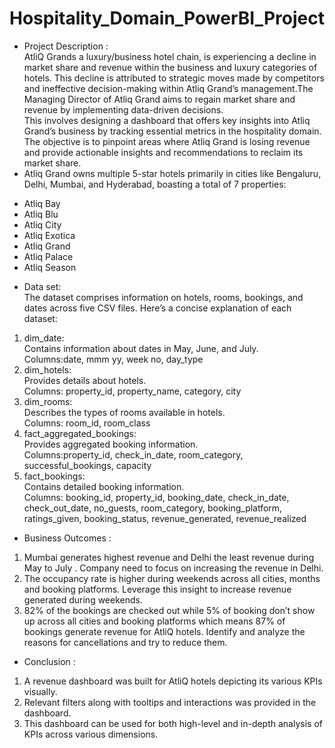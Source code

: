 # Hospitality_Domain_PowerBI_Project

* Project Description :                      
AtliQ Grands a luxury/business hotel chain,  is experiencing a decline in market share and revenue within the business and luxury categories of hotels. This decline is attributed to strategic moves made by competitors and ineffective decision-making within Atliq Grand’s management.The Managing Director of Atliq Grand aims to regain market share and revenue by implementing data-driven decisions.                                                                
This involves designing a dashboard that offers key insights into Atliq Grand’s business by tracking essential metrics in the hospitality domain. The objective is to pinpoint areas where Atliq Grand is losing revenue and provide actionable insights and recommendations to reclaim its market share.                                                                                             
* Atliq Grand owns multiple 5-star hotels primarily in cities like Bengaluru, Delhi, Mumbai, and Hyderabad, boasting a total of 7 properties:                
- Atliq Bay
- Atliq Blu
- Atliq City
- Atliq Exotica
- Atliq Grand
- Atliq Palace
- Atliq Season
                                                                                                                                                                         
* Data set:                                                                                                                             
The dataset comprises information on hotels, rooms, bookings, and dates across five CSV files. Here’s a concise explanation of each dataset:                                           
1) dim_date:                                                                                                                         
Contains information about dates in May, June, and July.                                           
Columns:date, mmm yy, week no, day_type                                                                                            
2) dim_hotels:                                                                
Provides details about hotels.                                                               
Columns: property_id, property_name, category, city                                                         
3) dim_rooms:                                                                 
Describes the types of rooms available in hotels.                                                     
Columns: room_id, room_class                                                 
4) fact_aggregated_bookings:                                                                                                     
Provides aggregated booking information.                                             
Columns:property_id, check_in_date, room_category, successful_bookings, capacity                                     
5) fact_bookings:                                                                               
Contains detailed booking information.                                                                  
Columns: booking_id, property_id, booking_date, check_in_date, check_out_date, no_guests, room_category, booking_platform, ratings_given, booking_status, revenue_generated, revenue_realized                                                                                                                             
* Business Outcomes :                                                                                        
1) Mumbai generates highest revenue and Delhi the least revenue during May to July . Company need to focus on increasing the revenue in Delhi.                            
2) The occupancy rate is higher during weekends across all cities, months and booking platforms. Leverage this insight to increase revenue generated during weekends.              
3) 82% of the bookings are checked out while 5% of booking don’t show up across all cities and booking platforms which means 87% of bookings generate revenue for AtliQ hotels. Identify and analyze the reasons for cancellations and try to reduce them.                                                                 
* Conclusion :                                                                                                                       
1) A revenue dashboard was built for AtliQ hotels depicting its various KPIs visually.                                                        
2) Relevant filters along with tooltips and interactions was provided in the dashboard.                                            
3) This dashboard can be used for both high-level and in-depth analysis of KPIs across various dimensions.                                                            




                                  
